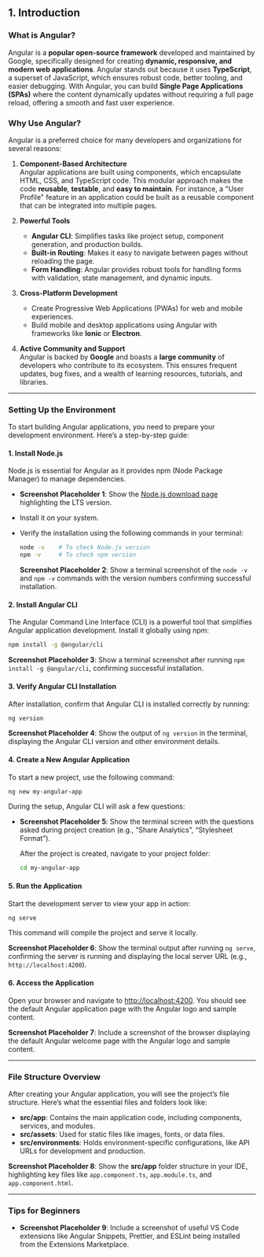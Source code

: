 ## 1. Introduction  

### What is Angular?  
Angular is a **popular open-source framework** developed and maintained by Google, specifically designed for creating **dynamic, responsive, and modern web applications**. Angular stands out because it uses **TypeScript**, a superset of JavaScript, which ensures robust code, better tooling, and easier debugging. With Angular, you can build **Single Page Applications (SPAs)** where the content dynamically updates without requiring a full page reload, offering a smooth and fast user experience.

### Why Use Angular?  
Angular is a preferred choice for many developers and organizations for several reasons:  

1. **Component-Based Architecture**  
   Angular applications are built using components, which encapsulate HTML, CSS, and TypeScript code. This modular approach makes the code **reusable**, **testable**, and **easy to maintain**. For instance, a "User Profile" feature in an application could be built as a reusable component that can be integrated into multiple pages.

2. **Powerful Tools**  
   - **Angular CLI**: Simplifies tasks like project setup, component generation, and production builds.  
   - **Built-in Routing**: Makes it easy to navigate between pages without reloading the page.  
   - **Form Handling**: Angular provides robust tools for handling forms with validation, state management, and dynamic inputs.

3. **Cross-Platform Development**  
   - Create Progressive Web Applications (PWAs) for web and mobile experiences.  
   - Build mobile and desktop applications using Angular with frameworks like **Ionic** or **Electron**.

4. **Active Community and Support**  
   Angular is backed by **Google** and boasts a **large community** of developers who contribute to its ecosystem. This ensures frequent updates, bug fixes, and a wealth of learning resources, tutorials, and libraries.

---

### Setting Up the Environment  

To start building Angular applications, you need to prepare your development environment. Here’s a step-by-step guide:  

#### 1. **Install Node.js**  
Node.js is essential for Angular as it provides npm (Node Package Manager) to manage dependencies.  

- **Screenshot Placeholder 1**: Show the [Node.js download page](https://nodejs.org/) highlighting the LTS version.  
- Install it on your system.  
- Verify the installation using the following commands in your terminal:  

   ```bash
   node -v    # To check Node.js version
   npm -v     # To check npm version
   ```

   **Screenshot Placeholder 2**: Show a terminal screenshot of the `node -v` and `npm -v` commands with the version numbers confirming successful installation.

#### 2. **Install Angular CLI**  
The Angular Command Line Interface (CLI) is a powerful tool that simplifies Angular application development. Install it globally using npm:  

   ```bash
   npm install -g @angular/cli
   ```

   **Screenshot Placeholder 3**: Show a terminal screenshot after running `npm install -g @angular/cli`, confirming successful installation.

#### 3. **Verify Angular CLI Installation**  
After installation, confirm that Angular CLI is installed correctly by running:  

   ```bash
   ng version
   ```

   **Screenshot Placeholder 4**: Show the output of `ng version` in the terminal, displaying the Angular CLI version and other environment details.

#### 4. **Create a New Angular Application**  
To start a new project, use the following command:  

   ```bash
   ng new my-angular-app
   ```

   During the setup, Angular CLI will ask a few questions:  
- **Screenshot Placeholder 5**: Show the terminal screen with the questions asked during project creation (e.g., “Share Analytics”, “Stylesheet Format”).  

   After the project is created, navigate to your project folder:  

   ```bash
   cd my-angular-app
   ```

#### 5. **Run the Application**  
Start the development server to view your app in action:  

   ```bash
   ng serve
   ```

   This command will compile the project and serve it locally.

   **Screenshot Placeholder 6**: Show the terminal output after running `ng serve`, confirming the server is running and displaying the local server URL (e.g., `http://localhost:4200`).

#### 6. **Access the Application**  
Open your browser and navigate to [http://localhost:4200](http://localhost:4200). You should see the default Angular application page with the Angular logo and sample content.

   **Screenshot Placeholder 7**: Include a screenshot of the browser displaying the default Angular welcome page with the Angular logo and sample content.

---

### File Structure Overview  
After creating your Angular application, you will see the project’s file structure. Here’s what the essential files and folders look like:

- **src/app**: Contains the main application code, including components, services, and modules.  
- **src/assets**: Used for static files like images, fonts, or data files.  
- **src/environments**: Holds environment-specific configurations, like API URLs for development and production.

**Screenshot Placeholder 8**: Show the **src/app** folder structure in your IDE, highlighting key files like `app.component.ts`, `app.module.ts`, and `app.component.html`.

---

### Tips for Beginners  
- **Screenshot Placeholder 9**: Include a screenshot of useful VS Code extensions like Angular Snippets, Prettier, and ESLint being installed from the Extensions Marketplace.
